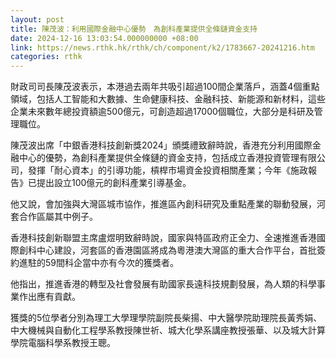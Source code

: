 ```yaml
---
layout: post
title: 陳茂波：利用國際金融中心優勢　為創科產業提供全條鏈資金支持
date: 2024-12-16 13:03:54.000000000 +08:00
link: https://news.rthk.hk/rthk/ch/component/k2/1783667-20241216.htm
categories: rthk
---
```


財政司司長陳茂波表示，本港過去兩年共吸引超過100間企業落戶，涵蓋4個重點領域，包括人工智能和大數據、生命健康科技、金融科技、新能源和新材料，這些企業未來數年總投資額逾500億元，可創造超過17000個職位，大部分是科研及管理職位。

陳茂波出席「中銀香港科技創新獎2024」頒獎禮致辭時說，香港充分利用國際金融中心的優勢，為創科產業提供全條鏈的資金支持，包括成立香港投資管理有限公司，發揮「耐心資本」的引導功能，槓桿市場資金投資相關產業；今年《施政報告》已提出設立100億元的創科產業引導基金。

他又說，會加強與大灣區城市協作，推進區內創科研究及重點產業的聯動發展，河套合作區屬其中例子。

香港科技創新聯盟主席盧煜明致辭時說，國家與特區政府正全力、全速推進香港國際創科中心建設，河套區的香港園區將成為粵港澳大灣區的重大合作平台，首批簽約進駐的59間科企當中亦有今次的獲獎者。

他指出，推進香港的轉型及社會發展有助國家長遠科技規劃發展，為人類的科學事業作出應有貢獻。

獲獎的5位學者分別為理工大學理學院副院長柴揚、中大醫學院助理院長黃秀娟、中大機械與自動化工程學系教授陳世祈、城大化學系講座教授張華、以及城大計算學院電腦科學系教授王聰。
